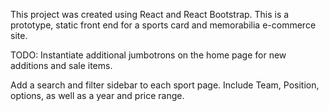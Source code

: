 This project was created using React and React Bootstrap. This is a prototype, static front end for a sports card and memorabilia e-commerce site.

TODO:
Instantiate additional jumbotrons on the home page for new additions and sale items.

Add a search and filter sidebar to each sport page. Include Team, Position, options, as well as a year and price range.


